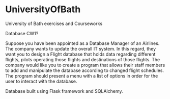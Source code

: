 # UniversityOfBath
University of Bath exercises and Courseworks

Database CW1?

Suppose you have been appointed as a Database Manager of an Airlines. The company wants to update the overall IT system.
In this regard, they want you to design a Flight database that holds data regarding different flights, pilots operating
those flights and destinations of those flights. The company would like you to create a program that allows their staff 
members to add and manipulate the database according to changed flight schedules. The program should present a menu with
a list of options in order for the user to interact with the database.

Database built using Flask framework and SQLAlchemy.
